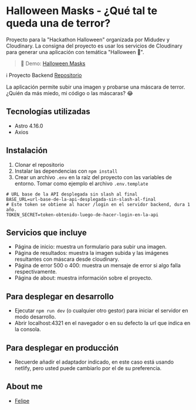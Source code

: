 # Halloween Masks - ¿Qué tal te queda una de terror?

Proyecto para la "Hackathon Halloween" organizada por Midudev y Cloudinary. La consigna del proyecto es usar los servicios de Cloudinary para generar una aplicación con temática "Halloween 🎃".

> 🚀 Demo: [Halloween Masks](https://halloween.uncodigo.com/)

ℹ️ Proyecto Backend [Repositorio](https://github.com/felipejoq/halloween-mask-cloudinary)

La aplicación permite subir una imagen y probarse una máscara de terror. ¿Quién da más miedo, mi código o las máscaras? 😂

## Tecnologías utilizadas

- Astro 4.16.0
- Axios

## Instalación

1. Clonar el repositorio
2. Instalar las dependencias con `npm install`
3. Crear un archivo `.env` en la raíz del proyecto con las variables de entorno. Tomar como ejemplo el archivo `.env.template`

```dotenv
# URL base de la API desplegada sin slash al final
BASE_URL=url-base-de-la-api-desplegada-sin-slash-al-final
# Este token se obtiene al hacer /login en el servidor backend, dura 1 año.
TOKEN_SECRET=token-obtenido-luego-de-hacer-login-en-la-api
```

## Servicios que incluye

- Página de inicio: muestra un formulario para subir una imagen.
- Página de resultados: muestra la imagen subida y las imágenes resultantes con máscara desde cloudinary.
- Página de error 500 o 400: muestra un mensaje de error si algo falla respectivamente.
- Página de about: muestra información sobre el proyecto.

## Para desplegar en desarrollo

- Ejecutar `npm run dev` (o cualquier otro gestor) para iniciar el servidor en modo desarrollo.
- Abrir localhost:4321 en el navegador o en su defecto la url que indica en la consola.

## Para desplegar en producción
- Recuerde añadir el adaptador indicado, en este caso está usando netlify, pero usted puede cambiarlo por el de su preferencia.


## About me
- [Felipe](https://uncodigo.com/)